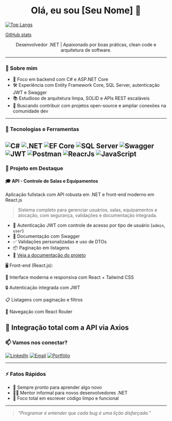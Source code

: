 <h1 align="center">Olá, eu sou [Seu Nome] 👋</h1>


[![Top Langs](https://github-readme-stats.vercel.app/api/top-langs/?username=joyuserads&layout=compact)](https://github.com/anuraghazra/github-readme-stats)


[GitHub stats](https://github.com/joyuserads/joyuserads)


<p align="center">Desenvolvedor .NET | Apaixonado por boas práticas, clean code e arquitetura de software.</p>

---

### 🚀 Sobre mim

- 🎯 Foco em backend com C# e ASP.NET Core
- 🛠️ Experiência com Entity Framework Core, SQL Server, autenticação JWT e Swagger
- 📚 Estudioso de arquitetura limpa, SOLID e APIs REST escaláveis
- 🤝 Buscando contribuir com projetos open-source e ampliar conexões na comunidade dev

---

### 🧠 Tecnologias e Ferramentas

![C#](https://img.shields.io/badge/C%23-239120?style=for-the-badge&logo=c-sharp&logoColor=white)
![.NET](https://img.shields.io/badge/.NET-512BD4?style=for-the-badge&logo=dotnet&logoColor=white)
![EF Core](https://img.shields.io/badge/Entity%20Framework-6DB33F?style=for-the-badge&logo=.net&logoColor=white)
![SQL Server](https://img.shields.io/badge/SQL%20Server-CC2927?style=for-the-badge&logo=microsoftsqlserver&logoColor=white)
![Swagger](https://img.shields.io/badge/Swagger-85EA2D?style=for-the-badge&logo=swagger&logoColor=black)
![JWT](https://img.shields.io/badge/JWT-000000?style=for-the-badge&logo=jsonwebtokens&logoColor=white)
![Postman](https://img.shields.io/badge/Postman-FF6C37?style=for-the-badge&logo=postman&logoColor=white)
![ReacrJs](https://img.shields.io/badge/-ReactJs-61DAFB?logo=react&logoColor=white&style=for-the-badge)
![JavaScript]([https://img.shields.io/badge/-ReactJs-61DAFB?logo=react&logoColor=white&style=for-the-badge](https://shields.io/badge/JavaScript-F7DF1E?logo=JavaScript&logoColor=000&style=flat-square))
---

### 📁 Projeto em Destaque

#### 🎓 API - Controle de Salas e Equipamentos
Aplicação fullstack com API robusta em .NET e front-end moderno em React.js
> Sistema completo para gerenciar usuários, salas, equipamentos e alocação, com segurança, validações e documentação integrada.


- 🔐 Autenticação JWT com controle de acesso por tipo de usuário (`admin`, `user`)
- 📄 Documentação com Swagger
- ✅ Validações personalizadas e uso de DTOs
- 📦 Paginação em listagens
- 🔗 [Veja a documentação do projeto](#✨-documentação-da-api---controle-de-salas-e-equipamentos)
  
🖥️ Front-end (React.js):

🎨 Interface moderna e responsiva com React + Tailwind CSS

🔒 Autenticação integrada com JWT

📋 Listagens com paginação e filtros

🧭 Navegação com React Router

🔁 Integração total com a API via Axios
---

### 📫 Vamos nos conectar?

[![LinkedIn](https://img.shields.io/badge/LinkedIn-0077B5?style=flat&logo=linkedin&logoColor=white)](https://linkedin.com/in/seu-usuario)
[![Email](https://img.shields.io/badge/Email-D14836?style=flat&logo=gmail&logoColor=white)](mailto:seuemail@exemplo.com)
[![Portfólio](https://img.shields.io/badge/Portfólio-000?style=flat&logo=firefox&logoColor=white)](https://seu-portfolio.dev)

---

### ⚡ Fatos Rápidos

- 💬 Sempre pronto para aprender algo novo
- 👨‍🏫 Mentor informal para novos desenvolvedores .NET
- 🎯 Foco total em escrever código limpo e funcional

---

> *“Programar é entender que cada bug é uma lição disfarçada.”*
